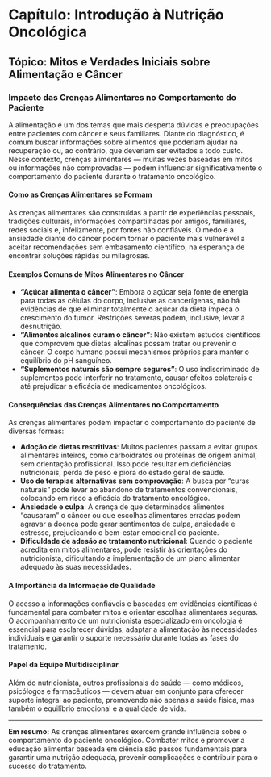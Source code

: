
# Capítulo: Introdução à Nutrição Oncológica

## Tópico: Mitos e Verdades Iniciais sobre Alimentação e Câncer

### Impacto das Crenças Alimentares no Comportamento do Paciente

A alimentação é um dos temas que mais desperta dúvidas e preocupações entre pacientes com câncer e seus familiares. Diante do diagnóstico, é comum buscar informações sobre alimentos que poderiam ajudar na recuperação ou, ao contrário, que deveriam ser evitados a todo custo. Nesse contexto, crenças alimentares — muitas vezes baseadas em mitos ou informações não comprovadas — podem influenciar significativamente o comportamento do paciente durante o tratamento oncológico.

#### Como as Crenças Alimentares se Formam

As crenças alimentares são construídas a partir de experiências pessoais, tradições culturais, informações compartilhadas por amigos, familiares, redes sociais e, infelizmente, por fontes não confiáveis. O medo e a ansiedade diante do câncer podem tornar o paciente mais vulnerável a aceitar recomendações sem embasamento científico, na esperança de encontrar soluções rápidas ou milagrosas.

#### Exemplos Comuns de Mitos Alimentares no Câncer

- **“Açúcar alimenta o câncer”**: Embora o açúcar seja fonte de energia para todas as células do corpo, inclusive as cancerígenas, não há evidências de que eliminar totalmente o açúcar da dieta impeça o crescimento do tumor. Restrições severas podem, inclusive, levar à desnutrição.
- **“Alimentos alcalinos curam o câncer”**: Não existem estudos científicos que comprovem que dietas alcalinas possam tratar ou prevenir o câncer. O corpo humano possui mecanismos próprios para manter o equilíbrio do pH sanguíneo.
- **“Suplementos naturais são sempre seguros”**: O uso indiscriminado de suplementos pode interferir no tratamento, causar efeitos colaterais e até prejudicar a eficácia de medicamentos oncológicos.

#### Consequências das Crenças Alimentares no Comportamento

As crenças alimentares podem impactar o comportamento do paciente de diversas formas:

- **Adoção de dietas restritivas**: Muitos pacientes passam a evitar grupos alimentares inteiros, como carboidratos ou proteínas de origem animal, sem orientação profissional. Isso pode resultar em deficiências nutricionais, perda de peso e piora do estado geral de saúde.
- **Uso de terapias alternativas sem comprovação**: A busca por “curas naturais” pode levar ao abandono de tratamentos convencionais, colocando em risco a eficácia do tratamento oncológico.
- **Ansiedade e culpa**: A crença de que determinados alimentos “causaram” o câncer ou que escolhas alimentares erradas podem agravar a doença pode gerar sentimentos de culpa, ansiedade e estresse, prejudicando o bem-estar emocional do paciente.
- **Dificuldade de adesão ao tratamento nutricional**: Quando o paciente acredita em mitos alimentares, pode resistir às orientações do nutricionista, dificultando a implementação de um plano alimentar adequado às suas necessidades.

#### A Importância da Informação de Qualidade

O acesso a informações confiáveis e baseadas em evidências científicas é fundamental para combater mitos e orientar escolhas alimentares seguras. O acompanhamento de um nutricionista especializado em oncologia é essencial para esclarecer dúvidas, adaptar a alimentação às necessidades individuais e garantir o suporte necessário durante todas as fases do tratamento.

#### Papel da Equipe Multidisciplinar

Além do nutricionista, outros profissionais de saúde — como médicos, psicólogos e farmacêuticos — devem atuar em conjunto para oferecer suporte integral ao paciente, promovendo não apenas a saúde física, mas também o equilíbrio emocional e a qualidade de vida.

---

**Em resumo:** As crenças alimentares exercem grande influência sobre o comportamento do paciente oncológico. Combater mitos e promover a educação alimentar baseada em ciência são passos fundamentais para garantir uma nutrição adequada, prevenir complicações e contribuir para o sucesso do tratamento.
```
